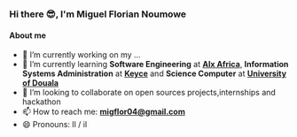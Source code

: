 ### Hi there &#x1F60E;, I'm Miguel Florian Noumowe


#### About me
- 🔭 I’m currently working on my ...
- 🌱 I’m currently learning **Software Engineering** at [**Alx Africa**](https://www.alxafrica.com/), **Information Systems Administration** at [**Keyce**](https://keyce.fr/ecole-keyce/open-it/) and **Science Computer** at [**University of Douala**](https://www.univ-douala.cm/) 
- 👯 I’m looking to collaborate on open sources projects,internships and hackathon
- 📫 How to reach me: **migflor04@gmail.com**
- 😄 Pronouns: Il / il

<!--Here are some ideas to get you started:
- 🔭 I’m currently working on my website
- 🌱 I’m currently learning Software Engineering at Alx Africa,Information Systems Administration At Keyce and Science Computer at University of Douala 
- 👯 I’m looking to collaborate on open sources projects,internships and hackathon
- 🤔 I’m looking for help with ...
- 💬 Ask me about : ..
- 📫 How to reach me: migflor04@gmail.com
- 😄 Pronouns: Il / il
- ⚡ Fun fact: ...
- -->

